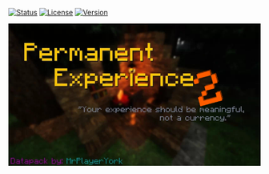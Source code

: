[![Status](https://img.shields.io/badge/Status-Active-brightgreen)]() [![License](https://img.shields.io/badge/License-CC%20BY--NC--SA%204.0-orange)]() [![Version](https://img.shields.io/badge/Version-1.0-blue)]()

[![Splash](https://github.com/MrPlayerYork/permanent-experience-2/blob/main/splash.jpg?raw=true)]()
